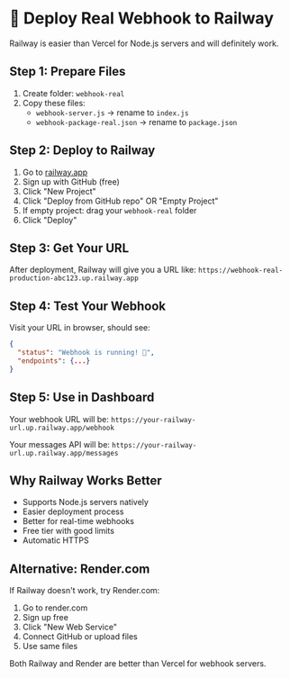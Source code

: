 # 🚀 Deploy Real Webhook to Railway

Railway is easier than Vercel for Node.js servers and will definitely work.

## Step 1: Prepare Files
1. Create folder: `webhook-real`
2. Copy these files:
   - `webhook-server.js` → rename to `index.js`
   - `webhook-package-real.json` → rename to `package.json`

## Step 2: Deploy to Railway
1. Go to [railway.app](https://railway.app)
2. Sign up with GitHub (free)
3. Click "New Project"
4. Click "Deploy from GitHub repo" OR "Empty Project"
5. If empty project: drag your `webhook-real` folder
6. Click "Deploy"

## Step 3: Get Your URL
After deployment, Railway will give you a URL like:
`https://webhook-real-production-abc123.up.railway.app`

## Step 4: Test Your Webhook
Visit your URL in browser, should see:
```json
{
  "status": "Webhook is running! 🚀",
  "endpoints": {...}
}
```

## Step 5: Use in Dashboard
Your webhook URL will be:
`https://your-railway-url.up.railway.app/webhook`

Your messages API will be:
`https://your-railway-url.up.railway.app/messages`

## Why Railway Works Better
- Supports Node.js servers natively
- Easier deployment process
- Better for real-time webhooks
- Free tier with good limits
- Automatic HTTPS

## Alternative: Render.com
If Railway doesn't work, try Render.com:
1. Go to render.com
2. Sign up free
3. Click "New Web Service"
4. Connect GitHub or upload files
5. Use same files

Both Railway and Render are better than Vercel for webhook servers.